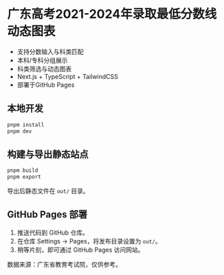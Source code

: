 # 广东高考2021-2024年录取最低分数线动态图表

- 支持分数输入与科类匹配
- 本科/专科分组展示
- 科类筛选与动态图表
- Next.js + TypeScript + TailwindCSS
- 部署于GitHub Pages

## 本地开发

```bash
pnpm install
pnpm dev
```

## 构建与导出静态站点

```bash
pnpm build
pnpm export
```

导出后静态文件在 `out/` 目录。

## GitHub Pages 部署

1. 推送代码到 GitHub 仓库。
2. 在仓库 Settings → Pages，将发布目录设置为 `out/`。
3. 稍等片刻，即可通过 GitHub Pages 访问网站。

数据来源：广东省教育考试院，仅供参考。
